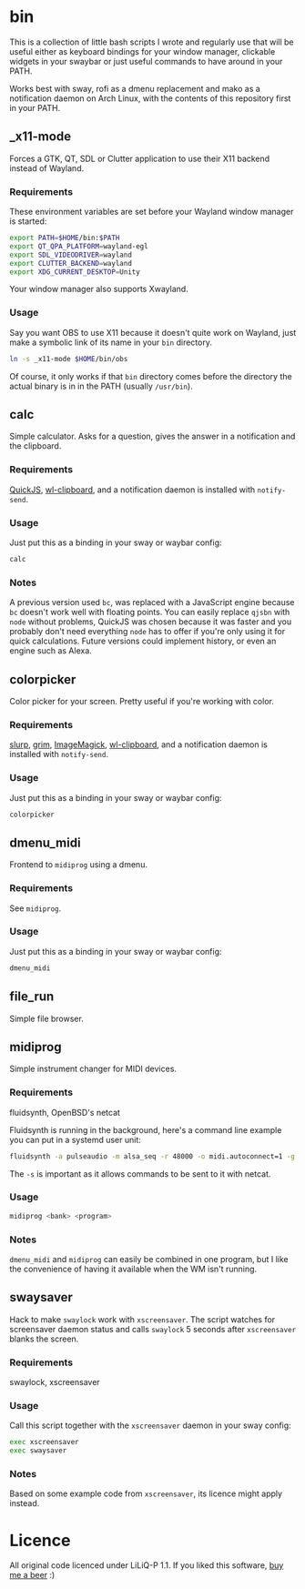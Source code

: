 # bin

This is a collection of little bash scripts I wrote and regularly use that will be useful either as keyboard bindings for your window manager, clickable widgets in your swaybar or just useful commands to have around in your PATH.

Works best with sway, rofi as a dmenu replacement and mako as a notification daemon on Arch Linux, with the contents of this repository first in your PATH.

## _x11-mode

Forces a GTK, QT, SDL or Clutter application to use their X11 backend instead of Wayland. 

### Requirements

These environment variables are set before your Wayland window manager is started:
```sh
export PATH=$HOME/bin:$PATH
export QT_QPA_PLATFORM=wayland-egl
export SDL_VIDEODRIVER=wayland
export CLUTTER_BACKEND=wayland
export XDG_CURRENT_DESKTOP=Unity
```
Your window manager also supports Xwayland.

### Usage

Say you want OBS to use X11 because it doesn't quite work on Wayland, just make a symbolic link of its name in your `bin` directory.
```sh
ln -s _x11-mode $HOME/bin/obs
```
Of course, it only works if that `bin` directory comes before the directory the actual binary is in in the PATH (usually `/usr/bin`).

## calc

Simple calculator. Asks for a question, gives the answer in a notification and the clipboard.

### Requirements

[QuickJS](https://bellard.org/quickjs/), [wl-clipboard](https://github.com/bugaevc/wl-clipboard), and a notification daemon is installed with `notify-send`.

### Usage

Just put this as a binding in your sway or waybar config:
```sh
calc
```

### Notes

A previous version used `bc`, was replaced with a JavaScript engine because `bc` doesn't work well with floating points. You can easily replace `qjsbn` with `node` without problems, QuickJS was chosen because it was faster and you probably don't need everything `node` has to offer if you're only using it for quick calculations. Future versions could implement history, or even an engine such as Alexa.

## colorpicker

Color picker for your screen. Pretty useful if you're working with color.

### Requirements

[slurp](https://wayland.emersion.fr/slurp/), [grim](https://wayland.emersion.fr/grim/), [ImageMagick](https://imagemagick.org/), [wl-clipboard](https://github.com/bugaevc/wl-clipboard), and a notification daemon is installed with `notify-send`.

### Usage

Just put this as a binding in your sway or waybar config:
```sh
colorpicker
```

## dmenu_midi

Frontend to `midiprog` using a dmenu.

### Requirements

See `midiprog`.

### Usage

Just put this as a binding in your sway or waybar config:
```sh
dmenu_midi
```

## file_run

Simple file browser.

## midiprog

Simple instrument changer for MIDI devices.

### Requirements

fluidsynth, OpenBSD's netcat

Fluidsynth is running in the background, here's a command line example you can put in a systemd user unit:
```sh
fluidsynth -a pulseaudio -m alsa_seq -r 48000 -o midi.autoconnect=1 -g 1.0 -l -i -s /usr/share/soundfonts/default.sf2
```
The `-s` is important as it allows commands to be sent to it with netcat.

### Usage

```sh
midiprog <bank> <program>
```

### Notes

`dmenu_midi` and `midiprog` can easily be combined in one program, but I like the convenience of having it available when the WM isn't running.

## swaysaver

Hack to make `swaylock` work with `xscreensaver`. The script watches for screensaver daemon status and calls `swaylock` 5 seconds after `xscreensaver` blanks the screen.

### Requirements

swaylock, xscreensaver

### Usage

Call this script together with the `xscreensaver` daemon in your sway config:
```sh
exec xscreensaver
exec swaysaver
```

### Notes

Based on some example code from `xscreensaver`, its licence might apply instead.

# Licence

All original code licenced under LiLiQ-P 1.1. If you liked this software, [buy me a beer](https://patreon.com/juju2143) :)